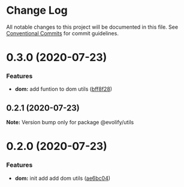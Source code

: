 # Change Log

All notable changes to this project will be documented in this file.
See [Conventional Commits](https://conventionalcommits.org) for commit guidelines.

# 0.3.0 (2020-07-23)


### Features

* **dom:** add funtion to dom utils ([bff8f28](https://github.com/evolify/utils/commit/bff8f28d6b46f9b00bc7a8bd4dce2379ab44c68c))





## 0.2.1 (2020-07-23)

**Note:** Version bump only for package @evolify/utils





# 0.2.0 (2020-07-23)


### Features

* **dom:** init add add dom utils ([ae6bc04](https://github.com/evolify/utils/commit/ae6bc041a382ebc14004ad214dfe1bc04a8f12c5))
